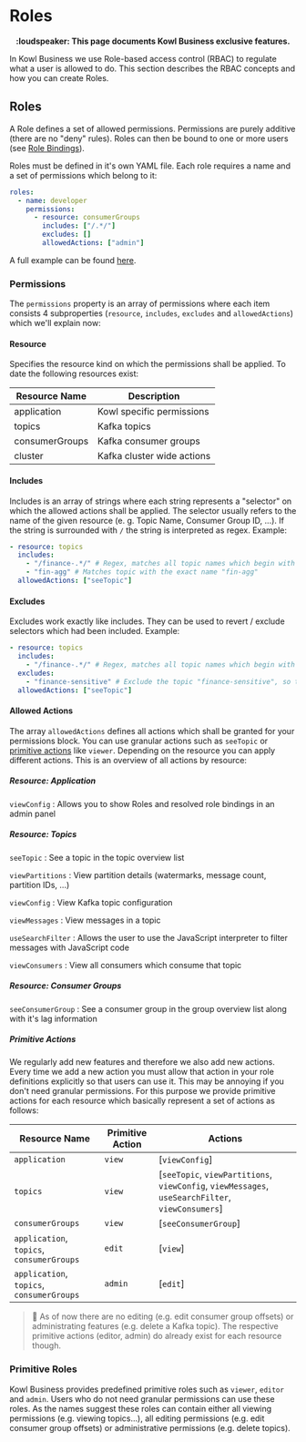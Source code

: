 # Roles

<p align="center">
<b>:loudspeaker: This page documents Kowl Business exclusive features.</b>
</p>

In Kowl Business we use Role-based access control (RBAC) to regulate what a user is allowed to do. This section describes the RBAC concepts and how you can create Roles.

## Roles

A Role defines a set of allowed permissions. Permissions are purely additive (there are no "deny" rules). Roles can then be bound to one or more users (see [Role Bindings](./role-bindings.md)).

Roles must be defined in it's own YAML file. Each role requires a name and a set of permissions which belong to it:

```yaml
roles:
  - name: developer
    permissions:
      - resource: consumerGroups
        includes: ["/.*/"]
        excludes: []
        allowedActions: ["admin"]
```

A full example can be found [here](../config/kowl-business-roles.yaml).

### Permissions

The `permissions` property is an array of permissions where each item consists 4 subproperties (`resource`, `includes`, `excludes` and `allowedActions`) which we'll explain now:

#### Resource

Specifies the resource kind on which the permissions shall be applied. To date the following resources exist:

| Resource Name | Description |
|---|---|
| application | Kowl specific permissions |
| topics | Kafka topics |
| consumerGroups | Kafka consumer groups |
| cluster | Kafka cluster wide actions |

#### Includes

Includes is an array of strings where each string represents a "selector" on which the allowed actions shall be applied. The selector usually refers to the name of the given resource (e. g. Topic Name, Consumer Group ID, ...). If the string is surrounded with `/` the string is interpreted as regex. Example:

```yaml
- resource: topics
  includes: 
    - "/finance-.*/" # Regex, matches all topic names which begin with "finance-"
    - "fin-agg" # Matches topic with the exact name "fin-agg"
  allowedActions: ["seeTopic"]
```

#### Excludes

Excludes work exactly like includes. They can be used to revert / exclude selectors which had been included. Example:

```yaml
- resource: topics
  includes: 
    - "/finance-.*/" # Regex, matches all topic names which begin with "finance-"
  excludes:
    - "finance-sensitive" # Exclude the topic "finance-sensitive", so that no permissions are applied on this topic
  allowedActions: ["seeTopic"]
```

#### Allowed Actions

The array `allowedActions` defines all actions which shall be granted for your permissions block. You can use granular actions such as `seeTopic` or [primitive actions](#primitive-actions) like `viewer`. Depending on the resource you can apply different actions. 
This is an overview of all actions by resource:

##### Resource: Application

`viewConfig` : Allows you to show Roles and resolved role bindings in an admin panel

##### Resource: Topics

`seeTopic` : See a topic in the topic overview list

`viewPartitions` : View partition details (watermarks, message count, partition IDs, ...)

`viewConfig` :  View Kafka topic configuration

`viewMessages` : View messages in a topic

`useSearchFilter` : Allows the user to use the JavaScript interpreter to filter messages with JavaScript code

`viewConsumers` : View all consumers which consume that topic


##### Resource: Consumer Groups

`seeConsumerGroup` : See a consumer group in the group overview list along with it's lag information

##### Primitive Actions

We regularly add new features and therefore we also add new actions. Every time we add a new action you must allow that action in your role definitions explicitly so that users can use it. This may be annoying if you don't need granular permissions. For this purpose we provide primitive actions for each resource which basically represent a set of actions as follows:

| Resource Name | Primitive Action | Actions |
|---|---|---|
| `application` | `view` | [`viewConfig`]
| `topics` | `view` | [`seeTopic`, `viewPartitions`, `viewConfig`, `viewMessages`, `useSearchFilter`, `viewConsumers`]
| `consumerGroups` | `view` | [`seeConsumerGroup`]
| `application`, `topics`, `consumerGroups` | `edit` | [`view`]
| `application`, `topics`, `consumerGroups` | `admin` | [`edit`]

> :triangular_flag_on_post: As of now there are no editing (e.g. edit consumer group offsets) or administrating features (e.g. delete a Kafka topic). The respective primitive actions (editor, admin) do already exist for each resource though.

### Primitive Roles

Kowl Business provides predefined primitive roles such as `viewer`, `editor` and `admin`. Users who do not need granular permissions can use these roles. As the names suggest these roles can contain either all viewing permissions (e.g. viewing topics...), all editing permissions (e.g. edit consumer group offsets) or administrative permissions (e.g. delete topics).